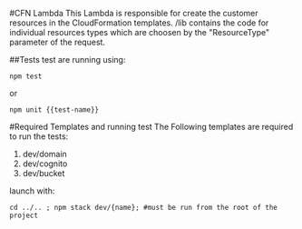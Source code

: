 #CFN Lambda
This Lambda is responsible for create the customer resources in the CloudFormation templates. /lib contains the code for individual resources types which are choosen by the "ResourceType" parameter of the request. 

##Tests
test are running using:
```shell
npm test
```
or
```shell
npm unit {{test-name}}
```

#Required Templates and running test
The Following templates are required to run the tests:

1. dev/domain
1. dev/cognito
1. dev/bucket

launch with:
```shell
cd ../.. ; npm stack dev/{name}; #must be run from the root of the project
```
